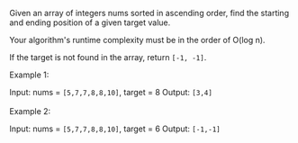 Given an array of integers nums sorted in ascending order, find the starting and ending position of a given target value.

Your algorithm's runtime complexity must be in the order of O(log n).

If the target is not found in the array, return `[-1, -1]`.

Example 1:

Input: nums = `[5,7,7,8,8,10]`, target = 8
Output: `[3,4]`
<br><br>
Example 2:

Input: nums = `[5,7,7,8,8,10]`, target = 6
Output: `[-1,-1]`